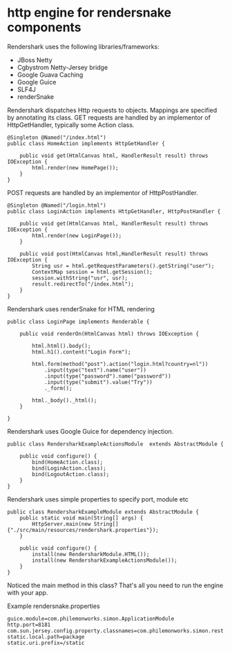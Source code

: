 # http engine for rendersnake components #

Rendershark uses the following libraries/frameworks:
  * JBoss Netty
  * Cgbystrom Netty-Jersey bridge
  * Google Guava Caching
  * Google Guice
  * SLF4J
  * renderSnake

Rendershark dispatches Http requests to objects. Mappings are specified by annotating its class.
GET requests are handled by an implementor of HttpGetHandler, typically some Action class.

```
@Singleton @Named("/index.html")
public class HomeAction implements HttpGetHandler {

    public void get(HtmlCanvas html, HandlerResult result) throws IOException {
        html.render(new HomePage());
    }   
}
```

POST requests are handled by an implementor of HttpPostHandler.

```
@Singleton @Named("/login.html")
public class LoginAction implements HttpGetHandler, HttpPostHandler {

    public void get(HtmlCanvas html, HandlerResult result) throws IOException {
        html.render(new LoginPage());
    }    
    
    public void post(HtmlCanvas html,HandlerResult result) throws IOException {
        String usr = html.getRequestParameters().getString("user");
        ContextMap session = html.getSession();
        session.withString("usr", usr);
        result.redirectTo("/index.html");
    }    
}
```

Rendershark uses renderSnake for HTML rendering

```
public class LoginPage implements Renderable {

    public void renderOn(HtmlCanvas html) throws IOException {
        
        html.html().body();
        html.h1().content("Login Form");
        
        html.form(method("post").action("login.html?country=nl"))
            .input(type("text").name("user"))
            .input(type("password").name("password"))     
            .input(type("submit").value("Try"))
            ._form();

        html._body()._html();
    }

}
```

Rendershark uses Google Guice for dependency injection.

```
public class RendersharkExampleActionsModule  extends AbstractModule {
    
    public void configure() {
        bind(HomeAction.class);
        bind(LoginAction.class);
        bind(LogoutAction.class);
    }
}
```

Rendershark uses simple properties to specify port, module etc

```
public class RendersharkExampleModule extends AbstractModule {
    public static void main(String[] args) {
        HttpServer.main(new String[]{"./src/main/resources/rendershark.properties"});
    }
    
    public void configure() {
        install(new RendersharkModule.HTML());
        install(new RendersharkExampleActionsModule());
    }
}
```

Noticed the main method in this class? That's all you need to run the engine with your app.

Example rendersnake.properties
```
guice.module=com.philemonworks.simon.ApplicationModule
http.port=8181
com.sun.jersey.config.property.classnames=com.philemonworks.simon.rest.StatsProviderResource
static.local.path=package
static.uri.prefix=/static
```
